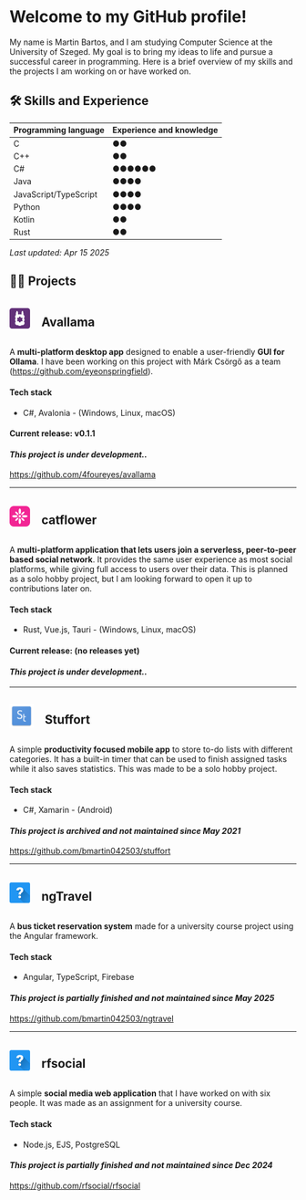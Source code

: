 # Welcome to my GitHub profile!

My name is Martin Bartos, and I am studying Computer Science at the University of Szeged. My goal is to bring my ideas to life and pursue a successful career in programming. Here is a brief overview of my skills and the projects I am working on or have worked on.

## 🛠️ Skills and Experience

| Programming language | Experience and knowledge |
|-|-|
| C | ●● |
| C++ | ●● |
| C# | ●●●●●● |
| Java | ●●●● |
| JavaScript/TypeScript | ●●●● |
| Python | ●●●● |
| Kotlin | ●● |
| Rust | ●● |

*Last updated: Apr 15 2025*

## 🧑‍💻 Projects

<div style="display: flex; align-items: center;">
    <img src="./images/avallama-rectangular.png" alt="avallama logo" style="height: 36px; margin-right: 20px;">
    <h2>Avallama</h2>
</div>

A **multi-platform desktop app** designed to enable a user-friendly **GUI for Ollama**. I have been working on this project with Márk Csörgő as a team (https://github.com/eyeonspringfield).

#### Tech stack
- C#, Avalonia - (Windows, Linux, macOS)

#### Current release: v0.1.1

#### *This project is under development..*

https://github.com/4foureyes/avallama

---

<div style="display: flex; align-items: center;">
    <img src="https://raw.githubusercontent.com/bmartin042503/catflower/refs/heads/main/public/rectangular-logo.png" alt="catflower logo" style="height: 36px; margin-right: 20px;">
    <h2>catflower</h2>
</div>

A **multi-platform application that lets users join a serverless, peer-to-peer based social network**. It provides the same user experience as most social platforms, while giving full access to users over their data. This is planned as a solo hobby project, but I am looking forward to open it up to contributions later on.

#### Tech stack
- Rust, Vue.js, Tauri - (Windows, Linux, macOS)

#### Current release: (no releases yet)

#### *This project is under development..*

---

<div style="display: flex; align-items: center;">
    <img src="https://raw.githubusercontent.com/bmartin042503/stuffort/refs/heads/master/Stuffort/Stuffort.Android/Resources/mipmap-xxxhdpi/ic_launcher.png" alt="stuffort logo" style="height: 42px; margin-right: 20px;">
    <h2>Stuffort</h2>
</div>

A simple **productivity focused mobile app** to store to-do lists with different categories. It has a built-in timer that can be used to finish assigned tasks while it also saves statistics. This was made to be a solo hobby project.

#### Tech stack
- C#, Xamarin - (Android)

#### *This project is archived and not maintained since May 2021*

https://github.com/bmartin042503/stuffort

---

<div style="display: flex; align-items: center;">
    <img src="./images/not-available-logo.png" alt="not available logo" style="height: 36px; margin-right: 20px;">
    <h2>ngTravel</h2>
</div>

A **bus ticket reservation system** made for a university course project using the Angular framework.

#### Tech stack
- Angular, TypeScript, Firebase

#### *This project is partially finished and not maintained since May 2025*

https://github.com/bmartin042503/ngtravel

---

<div style="display: flex; align-items: center;">
    <img src="./images/not-available-logo.png" alt="not available logo" style="height: 36px; margin-right: 20px;">
    <h2>rfsocial</h2>
</div>

A simple **social media web application** that I have worked on with six people. It was made as an assignment for a university course.

#### Tech stack
- Node.js, EJS, PostgreSQL

#### *This project is partially finished and not maintained since Dec 2024*

https://github.com/rfsocial/rfsocial
